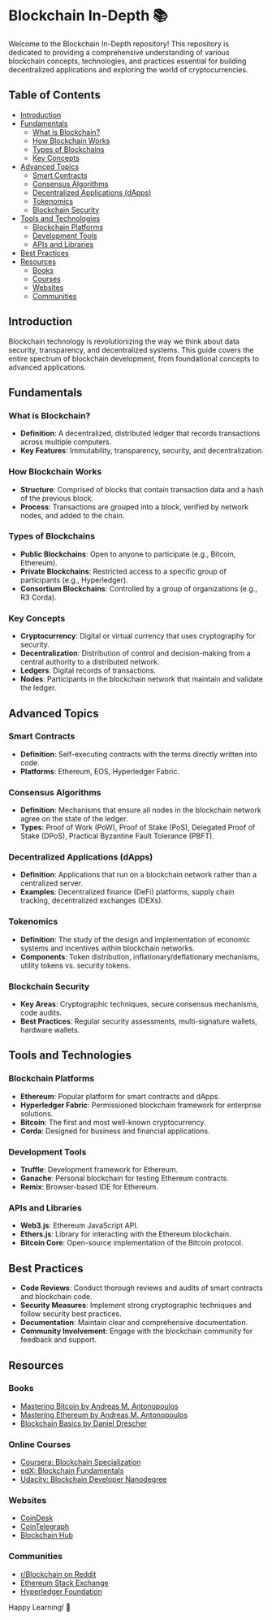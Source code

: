 # Blockchain In-Depth 📚

Welcome to the Blockchain In-Depth repository! This repository is dedicated to providing a comprehensive understanding of various blockchain concepts, technologies, and practices essential for building decentralized applications and exploring the world of cryptocurrencies.

## Table of Contents
- [Introduction](#introduction)
- [Fundamentals](#fundamentals)
  - [What is Blockchain?](#what-is-blockchain)
  - [How Blockchain Works](#how-blockchain-works)
  - [Types of Blockchains](#types-of-blockchains)
  - [Key Concepts](#key-concepts)
- [Advanced Topics](#advanced-topics)
  - [Smart Contracts](#smart-contracts)
  - [Consensus Algorithms](#consensus-algorithms)
  - [Decentralized Applications (dApps)](#decentralized-applications-dapps)
  - [Tokenomics](#tokenomics)
  - [Blockchain Security](#blockchain-security)
- [Tools and Technologies](#tools-and-technologies)
  - [Blockchain Platforms](#blockchain-platforms)
  - [Development Tools](#development-tools)
  - [APIs and Libraries](#apis-and-libraries)
- [Best Practices](#best-practices)
- [Resources](#resources)
  - [Books](#books)
  - [Courses](#courses)
  - [Websites](#websites)
  - [Communities](#communities)

## Introduction
Blockchain technology is revolutionizing the way we think about data security, transparency, and decentralized systems. This guide covers the entire spectrum of blockchain development, from foundational concepts to advanced applications.

## Fundamentals

### What is Blockchain?
- **Definition**: A decentralized, distributed ledger that records transactions across multiple computers.
- **Key Features**: Immutability, transparency, security, and decentralization.

### How Blockchain Works
- **Structure**: Comprised of blocks that contain transaction data and a hash of the previous block.
- **Process**: Transactions are grouped into a block, verified by network nodes, and added to the chain.

### Types of Blockchains
- **Public Blockchains**: Open to anyone to participate (e.g., Bitcoin, Ethereum).
- **Private Blockchains**: Restricted access to a specific group of participants (e.g., Hyperledger).
- **Consortium Blockchains**: Controlled by a group of organizations (e.g., R3 Corda).

### Key Concepts
- **Cryptocurrency**: Digital or virtual currency that uses cryptography for security.
- **Decentralization**: Distribution of control and decision-making from a central authority to a distributed network.
- **Ledgers**: Digital records of transactions.
- **Nodes**: Participants in the blockchain network that maintain and validate the ledger.

## Advanced Topics

### Smart Contracts
- **Definition**: Self-executing contracts with the terms directly written into code.
- **Platforms**: Ethereum, EOS, Hyperledger Fabric.

### Consensus Algorithms
- **Definition**: Mechanisms that ensure all nodes in the blockchain network agree on the state of the ledger.
- **Types**: Proof of Work (PoW), Proof of Stake (PoS), Delegated Proof of Stake (DPoS), Practical Byzantine Fault Tolerance (PBFT).

### Decentralized Applications (dApps)
- **Definition**: Applications that run on a blockchain network rather than a centralized server.
- **Examples**: Decentralized finance (DeFi) platforms, supply chain tracking, decentralized exchanges (DEXs).

### Tokenomics
- **Definition**: The study of the design and implementation of economic systems and incentives within blockchain networks.
- **Components**: Token distribution, inflationary/deflationary mechanisms, utility tokens vs. security tokens.

### Blockchain Security
- **Key Areas**: Cryptographic techniques, secure consensus mechanisms, code audits.
- **Best Practices**: Regular security assessments, multi-signature wallets, hardware wallets.

## Tools and Technologies

### Blockchain Platforms
- **Ethereum**: Popular platform for smart contracts and dApps.
- **Hyperledger Fabric**: Permissioned blockchain framework for enterprise solutions.
- **Bitcoin**: The first and most well-known cryptocurrency.
- **Corda**: Designed for business and financial applications.

### Development Tools
- **Truffle**: Development framework for Ethereum.
- **Ganache**: Personal blockchain for testing Ethereum contracts.
- **Remix**: Browser-based IDE for Ethereum.

### APIs and Libraries
- **Web3.js**: Ethereum JavaScript API.
- **Ethers.js**: Library for interacting with the Ethereum blockchain.
- **Bitcoin Core**: Open-source implementation of the Bitcoin protocol.

## Best Practices
- **Code Reviews**: Conduct thorough reviews and audits of smart contracts and blockchain code.
- **Security Measures**: Implement strong cryptographic techniques and follow security best practices.
- **Documentation**: Maintain clear and comprehensive documentation.
- **Community Involvement**: Engage with the blockchain community for feedback and support.

## Resources

### Books
- [Mastering Bitcoin by Andreas M. Antonopoulos](https://www.oreilly.com/library/view/mastering-bitcoin/9781491902639/)
- [Mastering Ethereum by Andreas M. Antonopoulos](https://www.oreilly.com/library/view/mastering-ethereum/9781491971932/)
- [Blockchain Basics by Daniel Drescher](https://www.springer.com/gp/book/9781484226032)

### Online Courses
- [Coursera: Blockchain Specialization](https://www.coursera.org/specializations/blockchain)
- [edX: Blockchain Fundamentals](https://www.edx.org/professional-certificate/uc-berkeleyx-blockchain-fundamentals)
- [Udacity: Blockchain Developer Nanodegree](https://www.udacity.com/course/blockchain-developer-nanodegree--nd1309)

### Websites
- [CoinDesk](https://www.coindesk.com/)
- [CoinTelegraph](https://cointelegraph.com/)
- [Blockchain Hub](https://blockchainhub.net/)

### Communities
- [r/Blockchain on Reddit](https://www.reddit.com/r/blockchain/)
- [Ethereum Stack Exchange](https://ethereum.stackexchange.com/)
- [Hyperledger Foundation](https://www.hyperledger.org/)

Happy Learning! 🌟

